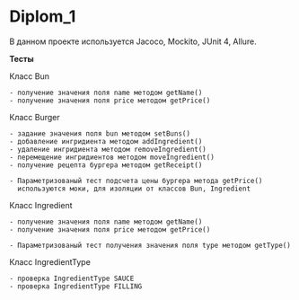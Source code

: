 # Diplom_1

В данном проекте используется Jacoco, Mockito, JUnit 4, Allure.


**Тесты**

Класс Bun

    - получение значения поля name методом getName()   
    - получение значения поля price методом getPrice()

Класс Burger

    - задание значения поля bun методом setBuns()  
    - добавление ингридиента методом addIngredient()  
    - удаление ингридиента методом removeIngredient()
    - перемещение ингридиентов методом moveIngredient()
    - получение рецепта бургера методом getReceipt()

    - Параметризованый тест подсчета цены бургера метода getPrice()
      используются моки, для изоляции от классов Bun, Ingredient

Класс Ingredient

    - получение значения поля name методом getName()   
    - получение значения поля price методом getPrice()

    - Параметризованый тест получения значения поля type методом getType()

Класс IngredientType

    - проверка IngredientType SAUCE
    - проверка IngredientType FILLING
